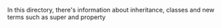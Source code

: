 In this directory, there's information about inheritance, classes and new terms such as super and property
